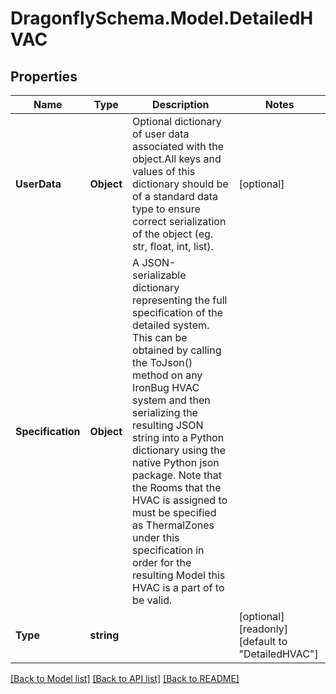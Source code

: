 
# DragonflySchema.Model.DetailedHVAC

## Properties

Name | Type | Description | Notes
------------ | ------------- | ------------- | -------------
**UserData** | **Object** | Optional dictionary of user data associated with the object.All keys and values of this dictionary should be of a standard data type to ensure correct serialization of the object (eg. str, float, int, list). | [optional] 
**Specification** | **Object** | A JSON-serializable dictionary representing the full specification of the detailed system. This can be obtained by calling the ToJson() method on any IronBug HVAC system and then serializing the resulting JSON string into a Python dictionary using the native Python json package. Note that the Rooms that the HVAC is assigned to must be specified as ThermalZones under this specification in order for the resulting Model this HVAC is a part of to be valid. | 
**Type** | **string** |  | [optional] [readonly] [default to "DetailedHVAC"]

[[Back to Model list]](../README.md#documentation-for-models)
[[Back to API list]](../README.md#documentation-for-api-endpoints)
[[Back to README]](../README.md)

